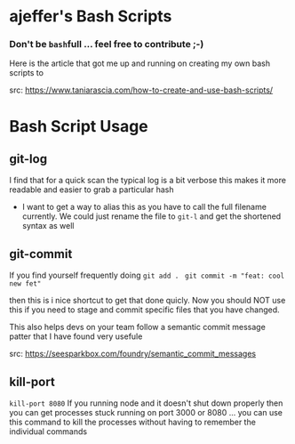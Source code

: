 # ajeffer's Bash Scripts
### Don't be `bash`full ... feel free to contribute ;-)


Here is the article that got me up and running on creating my own bash scripts to 

src: https://www.taniarascia.com/how-to-create-and-use-bash-scripts/


# Bash Script Usage 

## git-log
I find that for a quick scan the typical log is a bit verbose
this makes it more readable and easier to grab a particular hash

* I want to get a way to alias this as you have to call the full filename currently. We could just rename the file to `git-l` and get the shortened syntax as well 

## git-commit
If you find yourself frequently doing 
```git add . ```
``` git commit -m "feat: cool new fet" ```

then this is i nice shortcut to get that done quicly. 
Now you should NOT use this if you need to stage and commit specific files that you have changed. 

This also helps devs on your team follow a semantic commit message patter that I have found very usefule 

src: https://seesparkbox.com/foundry/semantic_commit_messages


## kill-port 
`kill-port 8080`
If you running node and it doesn't shut down properly then you can get processes stuck running on port 3000 or 8080 ... you can use this command to kill the processes without having to remember the individual commands